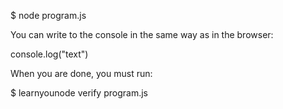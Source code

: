 $ node program.js

You can write to the console in the same way as in the browser:

console.log("text")

When you are done, you must run:

$ learnyounode verify program.js
